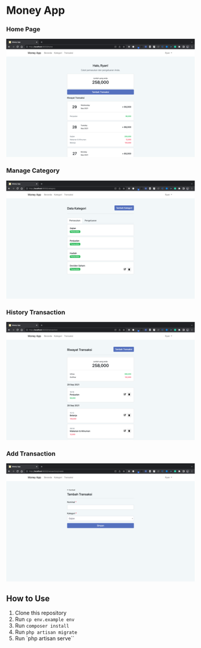 # Money App

### Home Page
![Preview](https://raw.githubusercontent.com/ryandef/money-app/master/1.png "This is a sample image.")

### Manage Category
![Preview](https://raw.githubusercontent.com/ryandef/money-app/master/2.png "This is a sample image.")

### History Transaction
![Preview](https://raw.githubusercontent.com/ryandef/money-app/master/3.png "This is a sample image.")

### Add Transaction
![Preview](https://raw.githubusercontent.com/ryandef/money-app/master/4.png "This is a sample image.")

## How to Use
1. Clone this repository
2. Run ``cp env.example env``
3. Run ``composer install`` 
4. Run ``php artisan migrate``
5. Run `php artisan serve``
